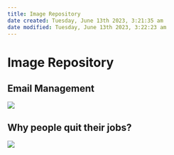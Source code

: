 ```yaml
---
title: Image Repository
date created: Tuesday, June 13th 2023, 3:21:35 am
date modified: Tuesday, June 13th 2023, 3:22:23 am
---
```


# Image Repository

## Email Management

![](/assets/Email-Management.png)

## Why people quit their jobs?
![](/assets/why-people-quit-jobs.jpeg)

